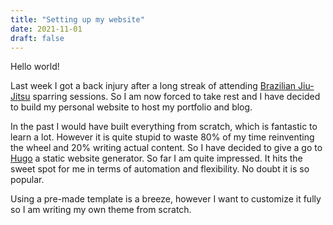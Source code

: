 ```yaml
---
title: "Setting up my website"
date: 2021-11-01
draft: false
---
```


Hello world! 

Last week I got a back injury after a long streak of attending [Brazilian Jiu-Jitsu](https://en.wikipedia.org/wiki/Brazilian_jiu-jitsu) sparring sessions. So I am now forced to take rest and I have decided to build my personal website to host my portfolio and blog.

In the past I would have built everything from scratch, which is fantastic to learn a lot. However it is quite stupid to waste 80% of my time reinventing the wheel and 20% writing actual content. So I have decided to give a go to [Hugo](https://gohugo.io/) a static website generator. So far I am quite impressed. It hits the sweet spot for me in terms of automation and flexibility. No doubt it is so popular.

Using a pre-made template is a breeze, however I want to customize it fully so I am writing my own theme from scratch.